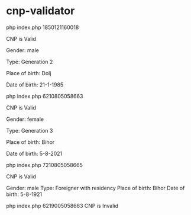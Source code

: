 # cnp-validator

php index.php 1850121160018

CNP is Valid

Gender: male

Type: Generation 2

Place of birth: Dolj

Date of birth: 21-1-1985



php index.php 6210805058663

CNP is Valid

Gender: female

Type: Generation 3

Place of birth: Bihor

Date of birth: 5-8-2021


php index.php 7210805058665

CNP is Valid

Gender: male
Type: Foreigner with residency
Place of birth: Bihor
Date of birth: 5-8-1921

php index.php 6219005058663 
CNP is Invalid

